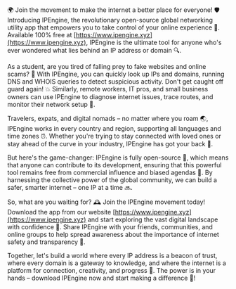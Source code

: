 🌍 Join the movement to make the internet a better place for everyone! 🛡️ Introducing IPEngine, the revolutionary open-source global networking utility app that empowers you to take control of your online experience 📡. Available 100% free at [https://www.ipengine.xyz](https://www.ipengine.xyz), IPEngine is the ultimate tool for anyone who's ever wondered what lies behind an IP address or domain 🔍.

As a student, are you tired of falling prey to fake websites and online scams? 🚀 With IPEngine, you can quickly look up IPs and domains, running DNS and WHOIS queries to detect suspicious activity. Don't get caught off guard again! 💥 Similarly, remote workers, IT pros, and small business owners can use IPEngine to diagnose internet issues, trace routes, and monitor their network setup 🔧.

Travelers, expats, and digital nomads – no matter where you roam 🌏, IPEngine works in every country and region, supporting all languages and time zones ⏰. Whether you're trying to stay connected with loved ones or stay ahead of the curve in your industry, IPEngine has got your back 💪.

But here's the game-changer: IPEngine is fully open-source 📄, which means that anyone can contribute to its development, ensuring that this powerful tool remains free from commercial influence and biased agendas 👊. By harnessing the collective power of the global community, we can build a safer, smarter internet – one IP at a time 🔜.

So, what are you waiting for? 🕰️ Join the IPEngine movement today! Download the app from our website [https://www.ipengine.xyz](https://www.ipengine.xyz) and start exploring the vast digital landscape with confidence 🌊. Share IPEngine with your friends, communities, and online groups to help spread awareness about the importance of internet safety and transparency 🔔.

Together, let's build a world where every IP address is a beacon of trust, where every domain is a gateway to knowledge, and where the internet is a platform for connection, creativity, and progress 🌟. The power is in your hands – download IPEngine now and start making a difference 🎉!